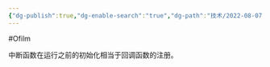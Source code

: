 ```yaml
---
{"dg-publish":true,"dg-enable-search":"true","dg-path":"技术/2022-08-07 回调函数和中断的相似性.md","permalink":"/技术/2022-08-07 回调函数和中断的相似性/","dgEnableSearch":"true","dgPassFrontmatter":true,"created":"2023-02-10T23:11:29.000+08:00","updated":"2023-11-14T13:34:28.000+08:00"}
---
```


#Ofilm 

中断函数在运行之前的初始化相当于回调函数的注册。